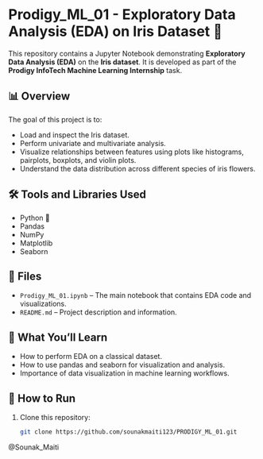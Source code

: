# Prodigy_ML_01 - Exploratory Data Analysis (EDA) on Iris Dataset 🌸

This repository contains a Jupyter Notebook demonstrating **Exploratory Data Analysis (EDA)** on the **Iris dataset**. It is developed as part of the **Prodigy InfoTech Machine Learning Internship** task.

## 📊 Overview

The goal of this project is to:
- Load and inspect the Iris dataset.
- Perform univariate and multivariate analysis.
- Visualize relationships between features using plots like histograms, pairplots, boxplots, and violin plots.
- Understand the data distribution across different species of iris flowers.

## 🛠️ Tools and Libraries Used

- Python 🐍
- Pandas
- NumPy
- Matplotlib
- Seaborn

## 📁 Files

- `Prodigy_ML_01.ipynb` – The main notebook that contains EDA code and visualizations.
- `README.md` – Project description and information.

## 🧠 What You’ll Learn

- How to perform EDA on a classical dataset.
- How to use pandas and seaborn for visualization and analysis.
- Importance of data visualization in machine learning workflows.

## 🚀 How to Run

1. Clone this repository:
   ```bash
   git clone https://github.com/sounakmaiti123/PRODIGY_ML_01.git

@Sounak_Maiti
